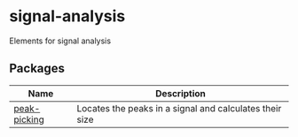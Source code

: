 # signal-analysis

Elements for signal analysis

## Packages

| Name                                    | Description                                             |
| --------------------------------------- | ------------------------------------------------------- |
| [peak-picking](./packages/peak-picking) | Locates the peaks in a signal and calculates their size |
